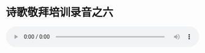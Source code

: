 # 诗歌敬拜培训录音之六

<audio style="width: 100%;" preload="false" controls controlslist="nodownload"><source src="//cdn.simai.ml/audio/mp3/old/12296.mp3" type="audio/mpeg">Your browser does not support the audio element.</audio>


